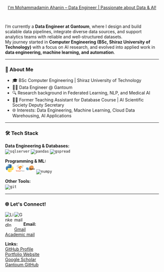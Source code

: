 <p align="center"><a href="https://mohahanin.github.io/Portfolio-Webpage/">I'm 
Mohammadamin Ahanin – Data Engineer | Passionate about Data & AI!</a></p>

<br />

I’m currently a **Data Engineer at Gantoum**, where I design and build scalable data pipelines, integrate diverse data sources, and support analytics teams with reliable and well-structured datasets.  
My journey started in **Computer Engineering (BSc, Shiraz University of Technology)** with a focus on AI research, and evolved into applied work in **data engineering, machine learning, and automation**.

---

### 🧠 About Me

- 🎓 BSc Computer Engineering | Shiraz University of Technology  
- 👨‍💻 Data Engineer @ Gantoum  
- 🔍 Research background in Federated Learning, NLP, and Medical AI  
- 👨‍🏫 Former Teaching Assistant for Database Course | AI Scientific Society Deputy Secretary  
- 🌐 Interests: Data Engineering, Machine Learning, Cloud Data Warehousing, AI Applications  

---

### 🛠️ Tech Stack

**Data Engineering & Databases:**  
<code><img height="30" alt="sqlserver" src="https://upload.wikimedia.org/wikipedia/commons/8/87/Sql_data_base_with_logo.png"></code>
<code><img height="30" alt="pandas" src="https://upload.wikimedia.org/wikipedia/commons/e/ed/Pandas_logo.svg"></code>
<code><img height="30" alt="gspread" src="https://avatars.githubusercontent.com/u/363428?v=4"></code>

**Programming & ML:**  
<code><img height="30" alt="python" src="https://raw.githubusercontent.com/github/explore/80688e429a7d4ef2fca1e82350fe8e3517d3494d/topics/python/python.png"></code>
<code><img height="30" alt="tensorflow" src="https://raw.githubusercontent.com/github/explore/80688e429a7d4ef2fca1e82350fe8e3517d3494d/topics/tensorflow/tensorflow.png"></code>
<code><img height="30" alt="scikit-learn" src="https://raw.githubusercontent.com/github/explore/80688e429a7d4ef2fca1e82350fe8e3517d3494d/topics/scikit-learn/scikit-learn.png"></code>
<code><img height="30" alt="numpy" src="https://upload.wikimedia.org/wikipedia/commons/3/31/NumPy_logo_2020.svg"></code>

**Other Tools:**  
<code><img height="30" alt="git" src="https://git-scm.com/images/logos/downloads/Git-Icon-1788C.png"></code>

---

### 🌐 Let's Connect!

<a href="https://www.linkedin.com/in/mohammadamin-ahanin/">
  <img align="left" alt="LinkedIn" width="30px" src="https://cdn-icons-png.flaticon.com/512/174/174857.png" />
</a>
<a href="mailto:maahanin@gmail.com">
  <img align="left" alt="Gmail" width="30px" src="https://cdn-icons-png.flaticon.com/512/281/281769.png" />
</a>

<br />

**Email:**  
[Gmail](mailto:maahaninir@gmail.com)  
[Academic mail](mailto:m.ahanin@sutech.ac.ir)  

**Links:**  
[GitHub Profile](https://github.com/mohahanin)  
[Portfolio Website](https://mohahanin.github.io/Portfolio-Webpage/)  
[Google Scholar](https://bit.ly/ahanin-scholar)  
[Gantoum GitHub](https://github.com/gantoum)
